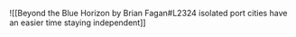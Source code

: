 ![[Beyond the Blue Horizon by Brian Fagan#L2324 isolated port cities have an easier time staying independent]]